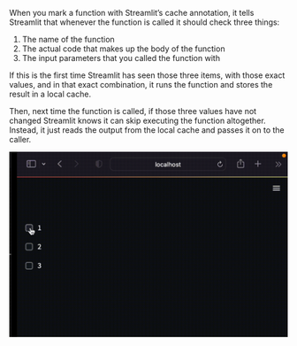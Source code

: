 When you mark a function with Streamlit’s cache annotation, it tells Streamlit that whenever the function is called it should check three things:

1. The name of the function
2. The actual code that makes up the body of the function
3. The input parameters that you called the function with

If this is the first time Streamlit has seen those three items, with those exact values, and in that exact combination, it runs the function and stores the result in a local cache.

Then, next time the function is called, if those three values have not changed Streamlit knows it can skip executing the function altogether. Instead, it just reads the output from the local cache and passes it on to the caller.

<img src="demo.gif" alt="display"/>
